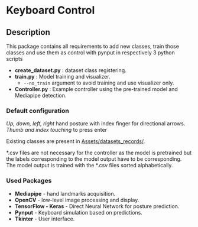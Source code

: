 # Keyboard Control

## Description
This package contains all requirements to add new classes, 
train those classes and use them as control with pynput in respectively 3 python scripts

* **create_dataset.py** : dataset class registering.
* **train.py** : Model training and visualizer.
  * `--no_train` argument to avoid training and use visualizer only.
* **Controller.py** : Example controller using the pre-trained model and Mediapipe detection.

### Default configuration
*Up, down, left, right* hand posture with index finger for directional arrows.
*Thumb and index touching* to press enter

Existing classes are present in [Assets/datasets_records/](Assets/datasets_records).

*.csv files are not necessary for the controller as the model is pretrained 
but the labels corresponding to the model output have to be corresponding.
The model output is trained with the *.csv files sorted alphabetically.

### Used Packages

* **Mediapipe** - hand landmarks acquisition.
* **OpenCV** - low-level image processing and display.
* **TensorFlow - Keras** - Direct Neural Network for posture prediction.
* **Pynput** - Keyboard simulation based on predictions.
* **Tkinter** - User interface.